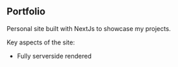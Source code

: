 ## Portfolio

Personal site built with NextJs to showcase my projects.

Key aspects of the site:

- Fully serverside rendered
